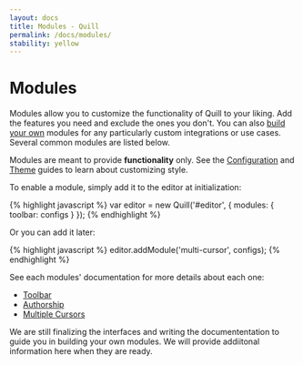 ```yaml
---
layout: docs
title: Modules - Quill
permalink: /docs/modules/
stability: yellow
---
```


# Modules

Modules allow you to customize the functionality of Quill to your liking. Add the features you need and exclude the ones you don't. You can also [build your own](/docs/api/) modules for any particularly custom integrations or use cases. Several common modules are listed below.

Modules are meant to provide **functionality** only. See the [Configuration](/docs/configuration/) and [Theme](/docs/themes/) guides to learn about customizing style.

To enable a module, simply add it to the editor at initialization:

{% highlight javascript %}
var editor = new Quill('#editor', {
  modules: { toolbar: configs }
});
{% endhighlight %}

Or you can add it later:

{% highlight javascript %}
editor.addModule('multi-cursor', configs);
{% endhighlight %}

See each modules' documentation for more details about each one:

- [Toolbar](/docs/modules/toolbar/)
- [Authorship](/docs/modules/authorship/)
- [Multiple Cursors](/docs/modules/multi-cursors/)

We are still finalizing the interfaces and writing the documententation to guide you in building your own modules. We will provide addiitonal information here when they are ready.
